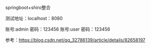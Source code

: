 springboot+shiro整合

测试地址：localhost：8080

账号:admin 密码：123456
账号:user 密码：123456



参考：https://blog.csdn.net/qq_32786139/article/details/82658197
